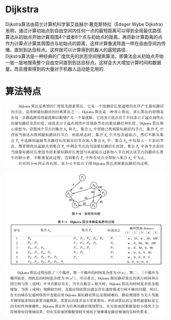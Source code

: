 # Dijkstra
Dijkstra算法由荷兰计算机科学家艾兹赫尔·戴克斯特拉（Edsger Wybe Dijkstra）发明，通过计算初始点到自由空间内任何一点的最短距离可以得到全局最优路径.算法从初始点开始计算周围4个或者8个点与初始点的距离，再将新计算距离的点作为计算点计算其周围点与初始点的距离，这样计算像波阵面一样在自由空间内传播，直到到达目标点。这样就可以计算得到机器人的最短路径. <br>
Dijkstra算法是一种经典的广度优先的状态空间搜索算法，即算法会从初始点开始一层一层地搜索整个自由空间直到到达目标点。这样会大大增加计算时间和数据量。而且搜索得到的大量对于机器人运动是无用的. <br>
# 算法特点
![Dijkstra](https://github.com/MA-JIE/Robotics/blob/master/%E8%B7%AF%E5%BE%84%E8%A7%84%E5%88%92%E7%AE%97%E6%B3%95/img/Dijkstra.png) <br>

![Dijkstra](https://github.com/MA-JIE/Robotics/blob/master/%E8%B7%AF%E5%BE%84%E8%A7%84%E5%88%92%E7%AE%97%E6%B3%95/img/Dijkstra2.png) <br>
![Dijkstra](https://github.com/MA-JIE/Robotics/blob/master/%E8%B7%AF%E5%BE%84%E8%A7%84%E5%88%92%E7%AE%97%E6%B3%95/img/Dijkstra3.png) <br>
